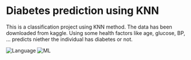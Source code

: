 # Diabetes prediction using KNN

This is a classification project using KNN method. The data has been downloaded from kaggle. Using some health factors like age, glucose, BP, ... predicts niether the individual has diabetes or not.




![Language](https://img.shields.io/badge/Language-Python-blue)
![ML](https://img.shields.io/badge/Machine_Learning-green)
